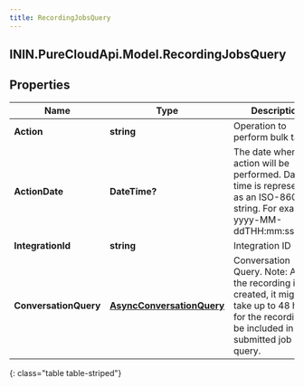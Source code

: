 ```yaml
---
title: RecordingJobsQuery
---
```

## ININ.PureCloudApi.Model.RecordingJobsQuery

## Properties

|Name | Type | Description | Notes|
|------------ | ------------- | ------------- | -------------|
| **Action** | **string** | Operation to perform bulk task | |
| **ActionDate** | **DateTime?** | The date when the action will be performed. Date time is represented as an ISO-8601 string. For example: yyyy-MM-ddTHH:mm:ss.SSSZ | |
| **IntegrationId** | **string** | Integration ID | |
| **ConversationQuery** | [**AsyncConversationQuery**](AsyncConversationQuery.html) | Conversation Query. Note: After the recording is created, it might take up to 48 hours for the recording to be included in the submitted job query. | |
{: class="table table-striped"}


